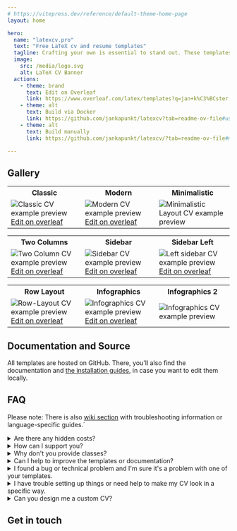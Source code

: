 ```yaml
---
# https://vitepress.dev/reference/default-theme-home-page
layout: home

hero:
  name: "latexcv.pro"
  text: "Free LaTeX cv and resume templates"
  tagline: Crafting your own is essential to stand out. These templates will make it easy as a snap! Select one and just get started. They're all free, no hidden costs!
  image:
    src: /media/logo.svg
    alt: LaTeX CV Banner
  actions:
    - theme: brand
      text: Edit on Overleaf
      link: https://www.overleaf.com/latex/templates?q=jan+k%C3%BCster
    - theme: alt
      text: Build via Docker
      link: https://github.com/jankapunkt/latexcv?tab=readme-ov-file#using-docker
    - theme: alt
      text: Build manually
      link: https://github.com/jankapunkt/latexcv/?tab=readme-ov-file#manual-build

---
```



<script setup>
import { VPTeamMembers } from 'vitepress/theme'

const members = [
  {
    avatar: 'https://avatars.githubusercontent.com/u/1135285?v=4',
    name: 'Jan Küster',
    title: 'Creator of LaTeX cv',
    sponsor: 'https://github.com/sponsors/jankapunkt',
    links: [
      { icon: 'github', link: 'https://github.com/jankapunkt' },
      { icon: 'linkedin', link: 'https://www.linkedin.com/in/jan-kuester/' }
    ]
  },
]
</script>


## Gallery

<div align="center">
<table width="100%" margin-left="auto" margin-right="auto">
	<tr>
		<th>Classic</th>
		<th>Modern</th>
		<th>Minimalistic</th>
	</tr>
	<tr>
		<td width="33%">
			<img src="/media/classic.png" 
				alt="Classic CV example preview" />
				<a href="https://www.overleaf.com/latex/templates/jan-kusters-classic-cv/tvghvdsffwgs">Edit on overleaf</a>
		</td>
		<td width="33%">
			<img src="/media/modern.png" 
				alt="Modern CV example preview" />
				<a href="https://www.overleaf.com/latex/templates/jan-kusters-modern-cv/kbfxhgjtxhgh">Edit on overleaf</a>
		</td>
		<td width="33%">
			<img src="/media/minimal.png" 
				alt="Minimalistic Layout CV example preview" />
			 <Badge type="tip" text="Soon on Overleaf!" />
		</td>
	</tr>
</table>

<table width="100%" margin-left="auto" margin-right="auto">
	<tr>
		<th>Two Columns</th>
   	    	<th>Sidebar</th>
       	<th>Sidebar Left</th>
	</tr>
	<tr>
		<td width="33%">
			<img src="/media/two_column.png" 
				alt="Two Column CV example preview" />
				<a href="https://www.overleaf.com/latex/templates/jan-kusters-two-column-cv/mgdkqgdcktjv">Edit on overleaf</a>
		</td>
		<td width="33%">
    			<img src="/media/sidebar.png" 
    				alt="Sidebar CV example preview" />
				<a href="https://www.overleaf.com/latex/templates/sidebar-cv/kssfdykmmdvz">Edit on overleaf</a>
    		</td>
		<td width="33%">
    			<img src="/media/sidebarleft.png"
    				alt="Left sidebar CV example preview" />
				<a href="https://www.overleaf.com/latex/templates/jan-kusters-left-sidebar-cv/tmmnhrkcmpgv">Edit on overleaf</a>
    		</td>
	</tr>
</table>

<table width="100%" margin-left="auto" margin-right="auto">
	<tr>
   		<th>Row Layout</th>
		<th>Infographics</th>
    		<th>Infographics 2</th>
	</tr>
	<tr>
		<td width="33%">
			<img src="/media/rows.png"
    		    		alt="Row-Layout CV example preview" />
				<a href="https://www.overleaf.com/latex/templates/jan-kusters-row-layout-cv/pdjxrdkpddzq">Edit on overleaf</a>
		</td>
		<td width="33%">
			<img src="/media/infographics.png" 
				alt="Infographics CV example preview" />
				<a href="https://www.overleaf.com/latex/templates/infographics-cv/hdgkztmhztph">Edit on overleaf</a>
		</td>	  
		<td width="33%">
			<img src="/media/infographics2_en.png" 
				alt="Infographics CV example preview" />
		</td>
	</tr>
</table>
</div>

## Documentation and Source 

All templates are hosted on GitHub. There, you'll also find the documentation and [the installation guides](https://github.com/jankapunkt/latexcv?tab=readme-ov-file#how-to-build), in case you want to edit them locally.


## FAQ


Please note: There is also [wiki section](https://github.com/jankapunkt/latexcv/wiki) with troubleshooting information or language-specific guides.´

<details>

<summary>Are there any hidden costs?</summary>

No! All templates are released under [MIT license](https://opensource.org/license/mit) and are free to use **AND** also free to (re-)distribute, even commercially!

</details>

<details>
<summary>How can I support you?</summary>

My templates helped you to lang a new job? Congratualtions, this is awesome! 

You can either [sponsor me on GitHub](https://github.com/sponsors/jankapunkt) or [donate via PayPal](https://paypal.me/kuesterjan).

</details>

<details>
<summary>Why don't you provide classes?</summary>

I want these templates to be as beginner friendly as possible!
Many parts of the CV have to handcrafted to be pixel perfect, because everone
provides different content which complicates things a lot when using classes.

Instead, I opted for single standalone documents for each template, so you
can immediately start to add your content and change details on your own behalf
without changing the entire layout.

</details>



<details>
<summary>Can I help to improve the templates or documentation?</summary>

Of course! Please get familar with the [conribution guide](https://github.com/jankapunkt/latexcv/blob/master/CONTRIBUTING.md) and then we can get started!

</details>



<details>
<summary>I found a bug or technical problem and I'm sure it's a problem with one of your templates.</summary>

That's awesome, please [open an issue in the repository](https://github.com/jankapunkt/latexcv/issues) or get involved with me directly (info [at] jankuester [dot] com).

</details>

<details>
<summary>I have trouble setting up things or need help to make my CV look in a specific way.</summary>

First, I encourage you to seek help by [asking a question / opening a discussion](https://github.com/jankapunkt/latexcv/discussions) in the repository. Chances are, someone else already solved this issue.

If you want to reach out to me instead, please be aware of the following: While I'm always open to help, I'm doing this in my free time and mostly for free. Please understand, I will charge fees for personal support. Get in contact with me, if you're okay with it (info [at] jankuester [dot] com).

</details>



<details>
<summary>Can you design me a custom CV?</summary>

Yes, of course! However, please note that I'll charge you for the invested time and effort. However, you can get a decent discount, if you're willing to contribute the result as template (under MIT license) to this repository. Reach out to me via (info [at] jankuester [dot] com).

</details>

## Get in touch

<VPTeamMembers size="small" :members="members" />